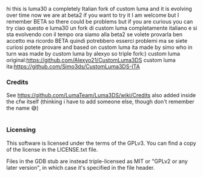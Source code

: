 
hi this is luma30 a completely Italian fork of custom luma and it is evolving over time now we are at beta2 if you want to try it I am welcome but I remember BETA so there could be problems but if you are curious you can try
ciao questo e luma30 un fork di custom luma completamente italiano e si sta evolvendo con il tempo ora siamo alla beta2 se volete provarla ben accetto ma ricordo BETA quindi potrebbero esserci problemi ma se siete curiosi potete provare
and based on custom luma ita made by simo who in turn was made by custom luma by alexyo so triple fork:)
custom luma original:https://github.com/Alexyo21/CustomLuma3DS
custom luma ita:https://github.com/Simo3ds/CustomLuma3DS-ITA
### Credits
See https://github.com/LumaTeam/Luma3DS/wiki/Credits
also added inside the cfw itself (thinking i have to add someone else, though don't remember the name 😅)

#
### Licensing
This software is licensed under the terms of the GPLv3. You can find a copy of the license in the LICENSE.txt file.

Files in the GDB stub are instead triple-licensed as MIT or "GPLv2 or any later version", in which case it's specified in the file header.
